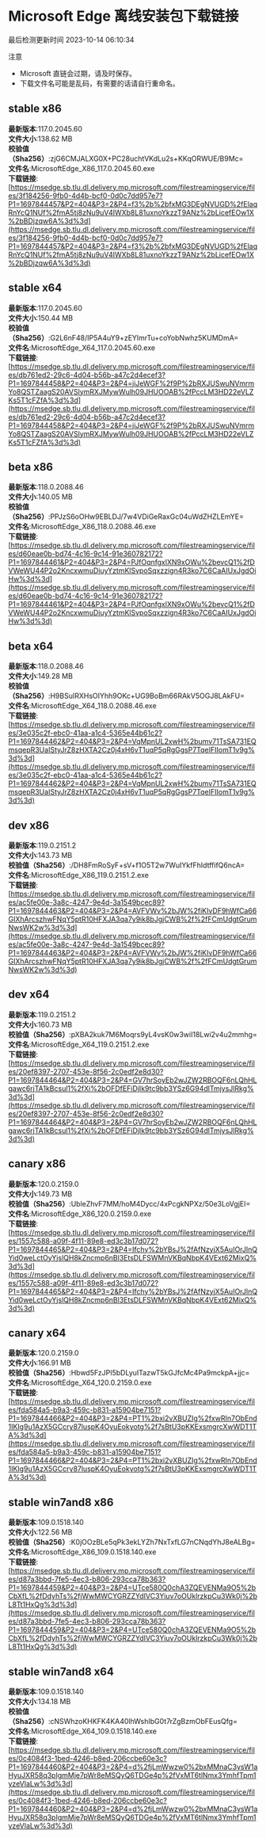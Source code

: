 # Microsoft Edge 离线安装包下载链接
最后检测更新时间
2023-10-14 06:10:34

注意
* Microsoft 直链会过期，请及时保存。
* 下载文件名可能是乱码，有需要的话请自行重命名。

## stable x86
**最新版本**:117.0.2045.60  
**文件大小**:138.62 MB  
**校验值（Sha256）**:zjG6CMJALXG0X+PC28uchtVKdLu2s+KKqORWUE/B9Mc=  
**文件名**:MicrosoftEdge_X86_117.0.2045.60.exe  
**下载链接**:[https://msedge.sb.tlu.dl.delivery.mp.microsoft.com/filestreamingservice/files/3f184256-9fb0-4d4b-bcf0-0d0c7dd957e7?P1=1697844457&P2=404&P3=2&P4=f3%2b%2bfxMG3DEgNVUGD%2fElaqRnYcQ1NUf%2fmA5tj8zNu9uV4IWXb8L81uxnoYkzzT9ANz%2bLicefEOw1X%2bBDjzqw6A%3d%3d](https://msedge.sb.tlu.dl.delivery.mp.microsoft.com/filestreamingservice/files/3f184256-9fb0-4d4b-bcf0-0d0c7dd957e7?P1=1697844457&P2=404&P3=2&P4=f3%2b%2bfxMG3DEgNVUGD%2fElaqRnYcQ1NUf%2fmA5tj8zNu9uV4IWXb8L81uxnoYkzzT9ANz%2bLicefEOw1X%2bBDjzqw6A%3d%3d)  

## stable x64
**最新版本**:117.0.2045.60  
**文件大小**:150.44 MB  
**校验值（Sha256）**:G2L6nF48/IP5A4uY9+zEYlmrTu+coYobNwhz5KUMDmA=  
**文件名**:MicrosoftEdge_X64_117.0.2045.60.exe  
**下载链接**:[https://msedge.sb.tlu.dl.delivery.mp.microsoft.com/filestreamingservice/files/db761ed2-29c6-4d04-b56b-a47c2d4ecef3?P1=1697844458&P2=404&P3=2&P4=jiJeWGF%2f9P%2bRXJUSwuNVmrmYo8QSTZaagS20AVSlymRXJMywWulh09JHUOOAB%2fPccLM3HD22eVLZKs5T1cFZfA%3d%3d](https://msedge.sb.tlu.dl.delivery.mp.microsoft.com/filestreamingservice/files/db761ed2-29c6-4d04-b56b-a47c2d4ecef3?P1=1697844458&P2=404&P3=2&P4=jiJeWGF%2f9P%2bRXJUSwuNVmrmYo8QSTZaagS20AVSlymRXJMywWulh09JHUOOAB%2fPccLM3HD22eVLZKs5T1cFZfA%3d%3d)  

## beta x86
**最新版本**:118.0.2088.46  
**文件大小**:140.05 MB  
**校验值（Sha256）**:PPJzS6oOHw9EBLDJ/7w4VDiGeRaxGc04uWdZHZLEmYE=  
**文件名**:MicrosoftEdge_X86_118.0.2088.46.exe  
**下载链接**:[https://msedge.sb.tlu.dl.delivery.mp.microsoft.com/filestreamingservice/files/d60eae0b-bd74-4c16-9c14-91e360782172?P1=1697844461&P2=404&P3=2&P4=PJfOqnfgxlXN9xOWu%2bevcQ1%2fDVWeWU44P2o2KncxwmuDiuyYztmKlSvpoSqxzzign4R3ko7C6CaAIUxJgdOiHw%3d%3d](https://msedge.sb.tlu.dl.delivery.mp.microsoft.com/filestreamingservice/files/d60eae0b-bd74-4c16-9c14-91e360782172?P1=1697844461&P2=404&P3=2&P4=PJfOqnfgxlXN9xOWu%2bevcQ1%2fDVWeWU44P2o2KncxwmuDiuyYztmKlSvpoSqxzzign4R3ko7C6CaAIUxJgdOiHw%3d%3d)  

## beta x64
**最新版本**:118.0.2088.46  
**文件大小**:149.28 MB  
**校验值（Sha256）**:H9BSuIRXHsOIYhh9OKc+UG9BoBm66RAkV5OGJ8LAkFU=  
**文件名**:MicrosoftEdge_X64_118.0.2088.46.exe  
**下载链接**:[https://msedge.sb.tlu.dl.delivery.mp.microsoft.com/filestreamingservice/files/3e035c2f-ebc0-41aa-a1c4-5365e44b61c2?P1=1697844462&P2=404&P3=2&P4=VqMpnUL2xwH%2bumv71TsSA731EQmsqepR3UaIStyJrZ8zHXTA2Cz0j4xH6vT1uqP5qRgGgsP7TqeIFIIomT1v9g%3d%3d](https://msedge.sb.tlu.dl.delivery.mp.microsoft.com/filestreamingservice/files/3e035c2f-ebc0-41aa-a1c4-5365e44b61c2?P1=1697844462&P2=404&P3=2&P4=VqMpnUL2xwH%2bumv71TsSA731EQmsqepR3UaIStyJrZ8zHXTA2Cz0j4xH6vT1uqP5qRgGgsP7TqeIFIIomT1v9g%3d%3d)  

## dev x86
**最新版本**:119.0.2151.2  
**文件大小**:143.73 MB  
**校验值（Sha256）**:/DH8FmRoSyF+sV+f1O5T2w7WuIYkfFhIdtffifQ6ncA=  
**文件名**:MicrosoftEdge_X86_119.0.2151.2.exe  
**下载链接**:[https://msedge.sb.tlu.dl.delivery.mp.microsoft.com/filestreamingservice/files/ac5fe00e-3a8c-4247-9e4d-3a1549bcec89?P1=1697844463&P2=404&P3=2&P4=AVFVWv%2bJW%2fiKIvDF9hWfCa66GIXhArcszhwFNqY5ptR10HFXJA3qa7y9ik8bJgjCWB%2f%2fFCmUdgtGrumNwsWK2w%3d%3d](https://msedge.sb.tlu.dl.delivery.mp.microsoft.com/filestreamingservice/files/ac5fe00e-3a8c-4247-9e4d-3a1549bcec89?P1=1697844463&P2=404&P3=2&P4=AVFVWv%2bJW%2fiKIvDF9hWfCa66GIXhArcszhwFNqY5ptR10HFXJA3qa7y9ik8bJgjCWB%2f%2fFCmUdgtGrumNwsWK2w%3d%3d)  

## dev x64
**最新版本**:119.0.2151.2  
**文件大小**:160.73 MB  
**校验值（Sha256）**:pXBA2kuk7M6Moqrs9yL4vsK0w3wiI18Lwi2v4u2mmhg=  
**文件名**:MicrosoftEdge_X64_119.0.2151.2.exe  
**下载链接**:[https://msedge.sb.tlu.dl.delivery.mp.microsoft.com/filestreamingservice/files/20ef8397-2707-453e-8f56-2c0edf2e8d30?P1=1697844464&P2=404&P3=2&P4=GV7hrSoyEb2wJZW2RBOQF6nLQhHLgawc6rjTA1kBcsul1%2fXi%2bOFDfEFiDjIk9tc9bb3YSz6G94dlTmjysJlRkg%3d%3d](https://msedge.sb.tlu.dl.delivery.mp.microsoft.com/filestreamingservice/files/20ef8397-2707-453e-8f56-2c0edf2e8d30?P1=1697844464&P2=404&P3=2&P4=GV7hrSoyEb2wJZW2RBOQF6nLQhHLgawc6rjTA1kBcsul1%2fXi%2bOFDfEFiDjIk9tc9bb3YSz6G94dlTmjysJlRkg%3d%3d)  

## canary x86
**最新版本**:120.0.2159.0  
**文件大小**:149.73 MB  
**校验值（Sha256）**:UbleZhvF7MM/hoM4Dycc/4xPcgkNPXz/50e3LoVgjEI=  
**文件名**:MicrosoftEdge_X86_120.0.2159.0.exe  
**下载链接**:[https://msedge.sb.tlu.dl.delivery.mp.microsoft.com/filestreamingservice/files/1557c588-a09f-4f11-89e8-ed3c3b17d072?P1=1697844465&P2=404&P3=2&P4=Ifchy%2bYBsJ%2fAfNzyjX5AuIOrJlnQYid0weLctOyYjslQH8kZncmp6nBl3EtsDLFSWMnVKBqNbpK4VExt62MixQ%3d%3d](https://msedge.sb.tlu.dl.delivery.mp.microsoft.com/filestreamingservice/files/1557c588-a09f-4f11-89e8-ed3c3b17d072?P1=1697844465&P2=404&P3=2&P4=Ifchy%2bYBsJ%2fAfNzyjX5AuIOrJlnQYid0weLctOyYjslQH8kZncmp6nBl3EtsDLFSWMnVKBqNbpK4VExt62MixQ%3d%3d)  

## canary x64
**最新版本**:120.0.2159.0  
**文件大小**:166.91 MB  
**校验值（Sha256）**:Hbwd5FzJPI5bDLyuITazwT5kGJfcMc4Pa9mckpA+jjc=  
**文件名**:MicrosoftEdge_X64_120.0.2159.0.exe  
**下载链接**:[https://msedge.sb.tlu.dl.delivery.mp.microsoft.com/filestreamingservice/files/fda584a5-b9a3-459c-b831-a15904be7151?P1=1697844466&P2=404&P3=2&P4=PT1%2bxi2vXBUZIg%2fxwRIn7ObEnd1IKIg9u1AzX5GCcry87luspK4OyuEokyotg%2f7sBtU3pKKExsmgrcXwWDT1TA%3d%3d](https://msedge.sb.tlu.dl.delivery.mp.microsoft.com/filestreamingservice/files/fda584a5-b9a3-459c-b831-a15904be7151?P1=1697844466&P2=404&P3=2&P4=PT1%2bxi2vXBUZIg%2fxwRIn7ObEnd1IKIg9u1AzX5GCcry87luspK4OyuEokyotg%2f7sBtU3pKKExsmgrcXwWDT1TA%3d%3d)  

## stable win7and8 x86
**最新版本**:109.0.1518.140  
**文件大小**:122.56 MB  
**校验值（Sha256）**:K0jOOzBLe5qPk3ekLYZh7NxTxfLG7nCNqdYhJ8eALBg=  
**文件名**:MicrosoftEdge_X86_109.0.1518.140.exe  
**下载链接**:[https://msedge.sb.tlu.dl.delivery.mp.microsoft.com/filestreamingservice/files/d87a3bbd-7fe5-4ec3-b806-293cca78b363?P1=1697844459&P2=404&P3=2&P4=UTce580Q0chA3ZQEVENMa9O5%2bCbXfL%2fDdyhTs%2fjWwMWCYGRZZYdIVC3Yiuv7oOUklrzkpCu3Wk0j%2bL8Tt1HxQg%3d%3d](https://msedge.sb.tlu.dl.delivery.mp.microsoft.com/filestreamingservice/files/d87a3bbd-7fe5-4ec3-b806-293cca78b363?P1=1697844459&P2=404&P3=2&P4=UTce580Q0chA3ZQEVENMa9O5%2bCbXfL%2fDdyhTs%2fjWwMWCYGRZZYdIVC3Yiuv7oOUklrzkpCu3Wk0j%2bL8Tt1HxQg%3d%3d)  

## stable win7and8 x64
**最新版本**:109.0.1518.140  
**文件大小**:134.18 MB  
**校验值（Sha256）**:cNSWhzoKHKFK4KA40lhWshIbG0t7rZgBzmObFEusQfg=  
**文件名**:MicrosoftEdge_X64_109.0.1518.140.exe  
**下载链接**:[https://msedge.sb.tlu.dl.delivery.mp.microsoft.com/filestreamingservice/files/0c4084f3-1bed-4246-b8ed-206ccbe60e3c?P1=1697844460&P2=404&P3=2&P4=d%2fjLmWwzw0%2bxMMnaC3ysW1aHyuJXR58q3pIgmMje7pWr8eMSQyQ6TDGe4p%2fVxMT6tlNmx3YmhfTpm1yzeVlaLw%3d%3d](https://msedge.sb.tlu.dl.delivery.mp.microsoft.com/filestreamingservice/files/0c4084f3-1bed-4246-b8ed-206ccbe60e3c?P1=1697844460&P2=404&P3=2&P4=d%2fjLmWwzw0%2bxMMnaC3ysW1aHyuJXR58q3pIgmMje7pWr8eMSQyQ6TDGe4p%2fVxMT6tlNmx3YmhfTpm1yzeVlaLw%3d%3d)  


